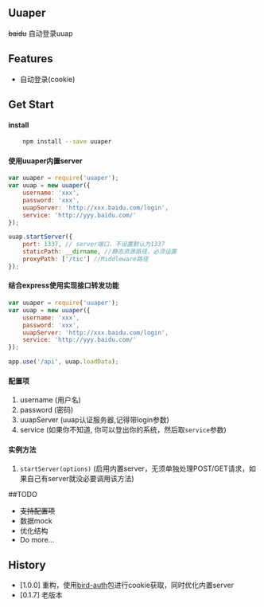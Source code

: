 ## Uuaper

~~baidu~~ 自动登录uuap

## Features
*   自动登录(cookie)

## Get Start

#### install

``` bash
    npm install --save uuaper
```

#### 使用uuaper内置server

```js
var uuaper = require('uuaper');
var uuap = new uuaper({
    username: 'xxx',
    password: 'xxx',
    uuapServer: 'http://xxx.baidu.com/login',
    service: 'http://yyy.baidu.com/'
});

uuap.startServer({
    port: 1337, // server端口，不设置默认为1337
    staticPath: __dirname, //静态资源路径，必须设置
    proxyPath: ['/tic'] //Middleware路径
});
```

#### 结合express使用实现接口转发功能

```js
var uuaper = require('uuaper');
var uuap = new uuaper({
    username: 'xxx',
    password: 'xxx',
    uuapServer: 'http://xxx.baidu.com/login',
    service: 'http://yyy.baidu.com/'
});

app.use('/api', uuap.loadData);
```

#### 配置项

1. username  (用户名)
2. password  (密码)
3. uuapServer (uuap认证服务器,记得带login参数)
4. service (如果你不知道, 你可以登出你的系统，然后取`service`参数)

#### 实例方法

1. `startServer(options)` (启用内置server，无须单独处理POST/GET请求，如果自己有server就没必要调用该方法)

##TODO

*  ~~支持配置项~~
*  数据mock
*  优化结构
*  Do more...

## History

- [1.0.0] 重构，使用[bird-auth](https://www.npmjs.com/package/bird-auth)包进行cookie获取，同时优化内置server
- [0.1.7] 老版本
